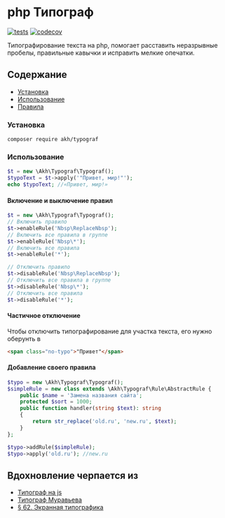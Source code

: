 # php Типограф
[![tests](https://github.com/akhx/typograf/actions/workflows/tests.yml/badge.svg)](https://github.com/akhx/typograf/actions/workflows/tests.yml)
[![codecov](https://codecov.io/gh/akhx/typograf/branch/master/graph/badge.svg)](https://codecov.io/gh/akhx/typograf)

Типографирование текста на&nbsp;php, помогает расставить неразрывные пробелы, правильные кавычки и&nbsp;исправить мелкие опечатки.

## Содержание
*   [Установка](#Установка)
*   [Использование](#Использование)
*   [Правила](docs/RULES.md)

### Установка

```shell
composer require akh/typograf
```

### Использование

```php
$t = new \Akh\Typograf\Typograf();
$typoText = $t->apply('"Привет, мир!"');
echo $typoText; //«Привет, мир!»
```

#### Включение и выключение правил

```php
$t = new \Akh\Typograf\Typograf();
// Включить правило
$t->enableRule('Nbsp\ReplaceNbsp');
// Включить все правила в группе 
$t->enableRule('Nbsp\*');
// Включить все правила
$t->enableRule('*');

// Отключить правило
$t->disableRule('Nbsp\ReplaceNbsp'); 
// Отключить все правила в группе
$t->disableRule('Nbsp\*'); 
// Отключить все правила
$t->disableRule('*'); 
```

#### Частичное отключение
Чтобы отключить типографирование для участка текста, его нужно оберунть&nbsp;в 
```html
<span class="no-typo">"Привет"</span>
```

#### Добавление своего правила
```php
$typo = new \Akh\Typograf\Typograf();
$simpleRule = new class extends \Akh\Typograf\Rule\AbstractRule {
    public $name = 'Замена названия сайта';
    protected $sort = 1000;
    public function handler(string $text): string
    {
        return str_replace('old.ru', 'new.ru', $text);
    }
};

$typo->addRule($simpleRule);
$typo->apply('old.ru'); //new.ru
```

## Вдохновление черпается из
*   [Типограф на js](https://github.com/typograf/typograf)
*   [Типограф Муравьева](https://github.com/emuravjev/mdash)
*   [§ 62. Экранная типографика](https://www.artlebedev.ru/kovodstvo/sections/62/)